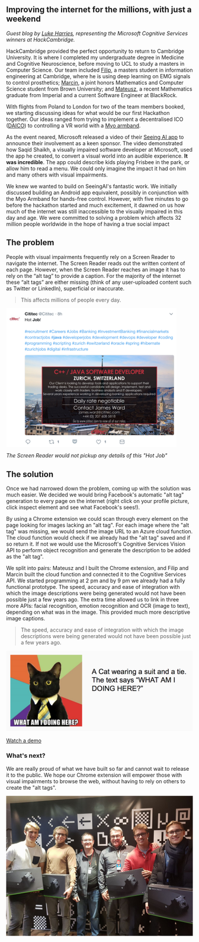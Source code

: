 ## Improving the internet for the millions, with just a weekend
_Guest blog by [Luke Harries](https://www.linkedin.com/in/luke-harries/), representing the Microsoft Cognitive Services winners at HackCambridge._

HackCambridge provided the perfect opportunity to return to Cambridge University. It is where I completed my undergraduate degree in Medicine and Cognitive Neuroscience, before moving to UCL to study a masters in Computer Science. Our team included [Filip](https://www.linkedin.com/in/filipkozera/), a masters student in information engineering at Cambridge, where he is using deep learning on EMG signals to control prosthetics; [Marcin](https://www.linkedin.com/in/marcin-kolaszewski-07912314a/), a joint honors Mathematics and Computer Science student from Brown University; and [Mateusz](https://www.linkedin.com/in/mateusz-jakub-staniszewski-19946590/), a recent Mathematics graduate from Imperial and a current Software Engineer at BlackRock.

With flights from Poland to London for two of the team members booked, we starting discussing ideas for what would be our first Hackathon together. Our ideas ranged from trying to implement a decentralised ICO ([DAICO](https://ethresear.ch/t/explanation-of-daicos/465)) to controlling a VR world with a [Myo armband](https://www.myo.com/). 

As the event neared, Microsoft released a video of their [Seeing AI app](https://www.youtube.com/watch?v=R2mC-NUAmMk) to announce their involvement as a keen sponsor. The video demonstrated how Saqid Shaikh, a visually impaired software developer at Microsoft, used the app he created, to convert a visual world into an audible experience. **It was incredible**. The app could describe kids playing Frisbee in the park, or allow him to read a menu. We could only imagine the impact it had on him and many others with visual impairments.

We knew we wanted to build on SeeingAI's fantastic work. We initially discussed building an Android app equivalent, possibly in conjunction with the Myo Armband for hands-free control. However, with five minutes to go before the hackathon started and much excitement, it dawned on us how much of the internet was still inaccessible to the visually impaired in this day and age. We were committed to solving a problem which affects 32 million people worldwide in the hope of having a true social impact

## The problem

People with visual impairments frequently rely on a Screen Reader to navigate the internet. The Screen Reader reads out the written content of each page. However, when the Screen Reader reaches an image it has to rely on the “alt tag” to provide a caption. For the majority of the internet these “alt tags” are either missing (think of any user-uploaded content such as Twitter or LinkedIn), superficial or inaccurate.

> This affects millions of people every day.

<img align="center" width="460" src="job.png" alt="Example of job post which is save as an image and therefore not accessible">  

_The Screen Reader would not pickup any details of this "Hot Job"_

## The solution

Once we had narrowed down the problem, coming up with the solution was much easier. We decided we would bring Facebook's automatic "alt tag" generation to every page on the internet (right click on your profile picture, click inspect element and see what Facebook's sees!).

By using a Chrome extension we could scan through every element on the page looking for images lacking an "alt tag". For each image where the "alt tag" was missing, we would send the image URL to an Azure cloud function. The cloud function would check if we already had the "alt tag" saved and if so return it. If not we would use the Microsoft's Cognitive Services Vision API to perform object recognition and generate the description to be added as the "alt tag". 

We split into pairs: Mateusz and I built the Chrome extension, and Filip and Marcin built the cloud function and connected it to the Cognitive Services API. We started programming at 2 pm and by 9 pm we already had a fully functional prototype. The speed, accuracy and ease of integration with which the image descriptions were being generated would not have been possible just a few years ago. The extra time allowed us to link in three more APIs: facial recognition, emotion recognition and OCR (image to text), depending on what was in the image. This provided much more descriptive image captions.

> The speed, accuracy and ease of integration with which the image descriptions were being generated would not have been possible just a few years ago.

![example of a generated description](example.png)

[Watch a demo](https://www.youtube.com/watch?v=_JQYoQBfBpI)

### What's next?

We are really proud of what we have built so far and cannot wait to release it to the public. We hope our Chrome extension will empower those with visual impairments to browse the web, without having to rely on others to create the "alt tags".

![Team Picture](team.jpg)
